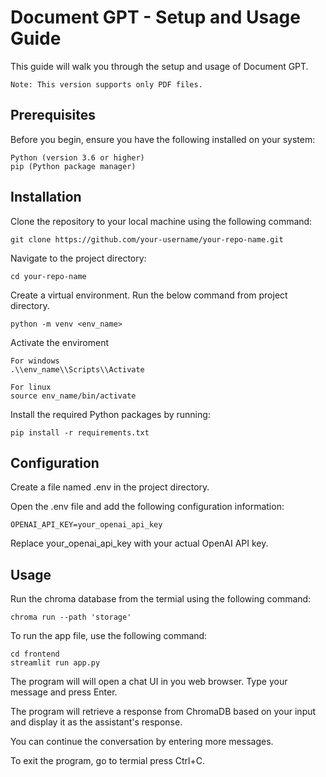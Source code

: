 # Document GPT - Setup and Usage Guide
This guide will walk you through the setup and usage of Document GPT.

```
Note: This version supports only PDF files. 
```

## Prerequisites
Before you begin, ensure you have the following installed on your system:
    
    Python (version 3.6 or higher)
    pip (Python package manager)
    
## Installation
Clone the repository to your local machine using the following command:<br>
    
    git clone https://github.com/your-username/your-repo-name.git
    

Navigate to the project directory:<br>
    
    cd your-repo-name

Create a virtual environment. Run the below command from project directory.

    python -m venv <env_name>

Activate the enviroment

    For windows
    .\\env_name\\Scripts\\Activate

    For linux
    source env_name/bin/activate

Install the required Python packages by running:<br>
    
    pip install -r requirements.txt


## Configuration
Create a file named .env in the project directory.

Open the .env file and add the following configuration information:

    OPENAI_API_KEY=your_openai_api_key

Replace your_openai_api_key with your actual OpenAI API key.

## Usage
Run the chroma database from the termial using the following command:<br>

    chroma run --path 'storage'

To run the app file, use the following command:<br>

    cd frontend
    streamlit run app.py


The program will will open a chat UI in you web browser. Type your message and press Enter.

The program will retrieve a response from ChromaDB based on your input and display it as the assistant's response.

You can continue the conversation by entering more messages.

To exit the program, go to termial press Ctrl+C.